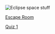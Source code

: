 ![Eclipse space stuff](https://adaeris.github.io/eclipse%20space%20stuff.jpg)

[Escape Room](https://adaeris.github.io/mars/index.html#)

[Quiz 1](https://adaeris.github.io/quiz1)

